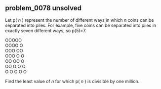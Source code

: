 ## problem_0078 unsolved
Let p( _n_ ) represent the number of different ways in which _n_ coins can be
separated into piles. For example, five coins can be separated into piles in
exactly seven different ways, so p(5)=7.

OOOOO  
OOOO O  
OOO OO  
OOO O O  
OO OO O  
OO O O O  
O O O O O

Find the least value of _n_ for which p( _n_ ) is divisible by one million.

